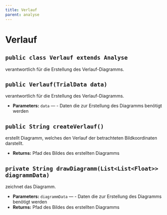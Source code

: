 ```yaml
---
title: Verlauf
parent: analyse
---
```


# Verlauf


## `public class Verlauf extends Analyse`

verantwortlich für die Erstellung des Verlauf-Diagramms.

## `public Verlauf(TrialData data)`

verantwortlich für die Erstellung des Verlauf-Diagramms.

 * **Parameters:** `data` — - Daten die zur Erstellung des Diagramms benötigt werden

## `public String createVerlauf()`

erstellt Diagramm, welches den Verlauf der betrachteten Bildkoordinaten darstellt.

 * **Returns:** Pfad des Bildes des erstellten Diagramms

## `private String drawDiagramm(List<List<Float>> diagrammData)`

zeichnet das Diagramm.

 * **Parameters:** `diagrammData` — - Daten die zur Erstellung des Diagramms benötigt werden
 * **Returns:** Pfad des Bildes des erstellten Diagramms
